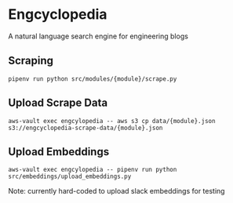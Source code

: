# Engcyclopedia

A natural language search engine for engineering blogs

## Scraping

```
pipenv run python src/modules/{module}/scrape.py
```

## Upload Scrape Data

```
aws-vault exec engcylopedia -- aws s3 cp data/{module}.json s3://engcyclopedia-scrape-data/{module}.json
```

## Upload Embeddings

```
aws-vault exec engcylopedia -- pipenv run python src/embeddings/upload_embeddings.py
```

Note: currently hard-coded to upload slack embeddings for testing
